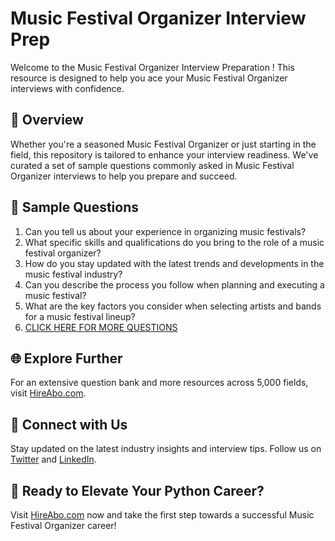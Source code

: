 # Music Festival Organizer Interview Prep

Welcome to the Music Festival Organizer Interview Preparation ! This resource is designed to help you ace your Music Festival Organizer interviews with confidence.

## 🚀 Overview

Whether you're a seasoned Music Festival Organizer or just starting in the field, this repository is tailored to enhance your interview readiness. We've curated a set of sample questions commonly asked in Music Festival Organizer interviews to help you prepare and succeed.

## 📝 Sample Questions

1. Can you tell us about your experience in organizing music festivals?
2. What specific skills and qualifications do you bring to the role of a music festival organizer?
3. How do you stay updated with the latest trends and developments in the music festival industry?
4. Can you describe the process you follow when planning and executing a music festival?
5. What are the key factors you consider when selecting artists and bands for a music festival lineup?
6. [CLICK HERE FOR MORE QUESTIONS](https://hireabo.com/job/16_1_46/Music%20Festival%20Organizer)

## 🌐 Explore Further

For an extensive question bank and more resources across 5,000 fields, visit [HireAbo.com](https://www.hireabo.com).

## 📱 Connect with Us

Stay updated on the latest industry insights and interview tips. Follow us on [Twitter](https://twitter.com/hireabo) and [LinkedIn](https://www.linkedin.com/in/hire-abo-3609972a8/).

## 🚀 Ready to Elevate Your Python Career?

Visit [HireAbo.com](https://www.hireabo.com) now and take the first step towards a successful Music Festival Organizer career!